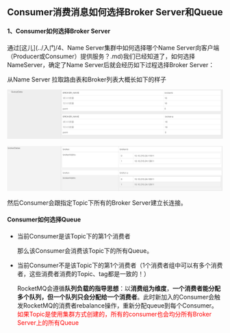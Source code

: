 ## Consumer消费消息如何选择Broker Server和Queue



#### 1、Consumer如何选择Broker Server

通过[这儿](../入门/4、Name Server集群中如何选择哪个Name Server向客户端（Producer或Consumer）提供服务？.md)我们已经知道了，如何选择NameServer，确定了Name Server后就会经历如下过程选择Broker Server：

从Name Server 拉取路由表和Broker列表大概长如下的样子

![avatar](../images/WechatIMG753.png)

![avatar](../images/WechatIMG754.png)

然后Consumer会跟指定Topic下所有的Broker Server建立长连接。



#### Consumer如何选择Queue

- 当前Consumer是该Topic下的第1个消费者

  那么该Consumer会消费该Topic下的所有Queue。

- 当前Consumer不是该Topic下的第1个消费者（1个消费者组中可以有多个消费者，这些消费者消费的Topic、tag都是一致的！）

  RocketMQ会遵循**队列负载的指导思想**：以**消费组为维度**，**一个消费者能分配多个队列，但一个队列只会分配给一个消费者**。此时新加入的Consumer会触发RocketMQ的消费者rebalance操作，重新分配queue到每个Consumer。<font color="red">如果Topic是使用集群方式创建的，所有的consumer也会均分所有Broker Server上的所有Queue</font>